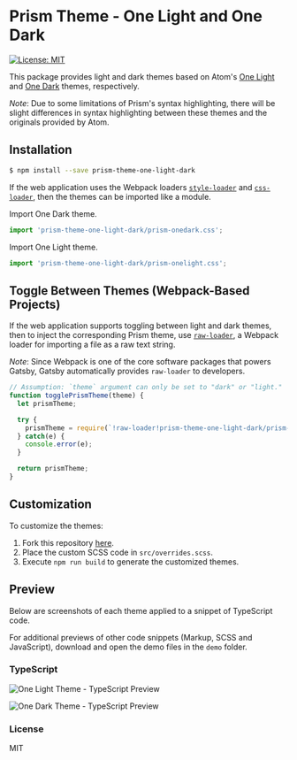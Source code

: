 # Prism Theme - One Light and One Dark

<p>
  <a href="https://opensource.org/licenses/MIT"><img src="https://img.shields.io/badge/License-MIT-yellow.svg" alt="License: MIT"/></a>
</p>

This package provides light and dark themes based on Atom's [One Light](https://github.com/atom/one-light-syntax) and [One Dark](https://github.com/atom/one-dark-syntax) themes, respectively. 

*Note*: Due to some limitations of Prism's syntax highlighting, there will be slight differences in syntax highlighting between these themes and the originals provided by Atom.

## Installation

```bash
$ npm install --save prism-theme-one-light-dark
```

If the web application uses the Webpack loaders [`style-loader`](https://webpack.js.org/loaders/style-loader/) and [`css-loader`](https://webpack.js.org/loaders/css-loader/), then the themes can be imported like a module.

Import One Dark theme.

```js
import 'prism-theme-one-light-dark/prism-onedark.css';
```

Import One Light theme.

```js
import 'prism-theme-one-light-dark/prism-onelight.css';
```

## Toggle Between Themes (Webpack-Based Projects)

If the web application supports toggling between light and dark themes, then to inject the corresponding Prism theme, use [`raw-loader`](https://webpack.js.org/loaders/raw-loader/), a Webpack loader for importing a file as a raw text string.

*Note*: Since Webpack is one of the core software packages that powers Gatsby, Gatsby automatically provides `raw-loader` to developers.

```js
// Assumption: `theme` argument can only be set to "dark" or "light."
function togglePrismTheme(theme) {
  let prismTheme;

  try {
    prismTheme = require(`!raw-loader!prism-theme-one-light-dark/prism-one${theme}.css`); 
  } catch(e) {
    console.error(e);
  }

  return prismTheme;
}
```

## Customization

To customize the themes:

1. Fork this repository [here](https://github.com/kenchandev/prism-theme-one-light-dark/fork).
2. Place the custom SCSS code in `src/overrides.scss`.
3. Execute `npm run build` to generate the customized themes.

## Preview

Below are screenshots of each theme applied to a snippet of TypeScript code.

For additional previews of other code snippets (Markup, SCSS and JavaScript), download and open the demo files in the `demo` folder.

### TypeScript

![One Light Theme - TypeScript Preview](https://www.dl.dropboxusercontent.com/s/hcb77fnxim1th3b/screen%20shot%202020-10-17%20at%2011.12.12%20pm.png)

![One Dark Theme - TypeScript Preview](https://www.dl.dropboxusercontent.com/s/8vbqbskp3sgyu83/Screen%20Shot%202020-08-26%20at%2010.56.12%20PM.png)

### License

MIT